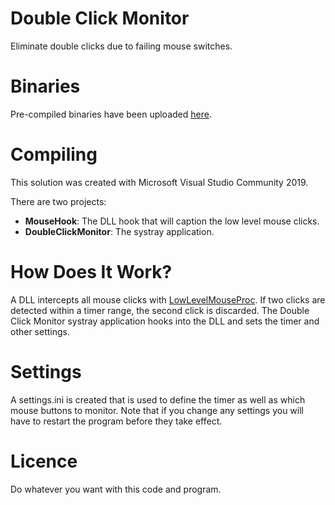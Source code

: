 # Double Click Monitor
Eliminate double clicks due to failing mouse switches.

# Binaries
Pre-compiled binaries have been uploaded [here](https://github.com/siddhartha77/DoubleClickMonitor/releases).

# Compiling
This solution was created with Microsoft Visual Studio Community 2019.

There are two projects:
* **MouseHook**: The DLL hook that will caption the low level mouse clicks.
* **DoubleClickMonitor**: The systray application.

# How Does It Work?
A DLL intercepts all mouse clicks with [LowLevelMouseProc](https://docs.microsoft.com/en-us/previous-versions/windows/desktop/legacy/ms644986(v=vs.85)). If two clicks are detected within a timer range, the second click is discarded. The Double Click Monitor systray application hooks into the DLL and sets the timer and other settings.

# Settings
A settings.ini is created that is used to define the timer as well as which mouse buttons to monitor. Note that if you change any settings you will have to restart the program before they take effect.

# Licence
Do whatever you want with this code and program.
